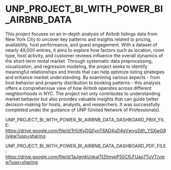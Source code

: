 # UNP_PROJECT_BI_WITH_POWER_BI_AIRBNB_DATA

This project focuses on an in-depth analysis of Airbnb listings data from New York City to uncover key patterns and insights related to pricing, availability, host performance, and guest engagement. With a dataset of nearly 49,000 entries, it aims to explore how factors such as location, room type, host activity, and customer reviews influence the overall dynamics of the short-term rental market. Through systematic data preprocessing, visualization, and regression modeling, the project seeks to identify meaningful relationships and trends that can help optimize listing strategies and enhance market understanding. By examining various aspects - from host behavior and property distribution to booking patterns - this analysis offers a comprehensive view of how Airbnb operates across different neighborhoods in NYC. The project not only contributes to understanding market behavior but also provides valuable insights that can guide better decision-making for hosts, analysts, and researchers. It was successfully completed under the guidance of UNP (United Network of Professionals).

UNP_PROJECT_BI_WITH_POWER_BI_AIRBNB_DATA_DASHBOARD_PBIX_FILE: https://drive.google.com/file/d/1HUKyDQ0ynT6AD4uD4eVwvg2dh_YSXwG8/view?usp=sharing

UNP_PROJECT_BI_WITH_POWER_BI_AIRBNB_DATA_DASHBOARD_PDF_FILE: https://drive.google.com/file/d/1aJgmkUokalTtZtmypP55CfLFUao7TuVT/view?usp=sharing
